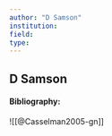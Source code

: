 ```yaml
---
author: "D Samson"
institution:
field:
type:
---
```


## D Samson
#### Bibliography:

![[@Casselman2005-gn]]
